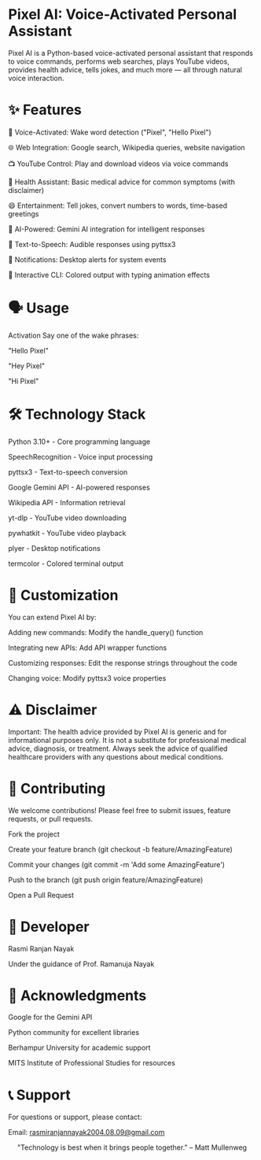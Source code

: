 # Pixel AI: Voice-Activated Personal Assistant


Pixel AI is a Python-based voice-activated personal assistant that responds to voice commands, performs web searches, plays YouTube videos, provides health advice, tells jokes, and much more — all through natural voice interaction.


# ✨ Features

🎤 Voice-Activated: Wake word detection ("Pixel", "Hello Pixel")

🌐 Web Integration: Google search, Wikipedia queries, website navigation

📺 YouTube Control: Play and download videos via voice commands

🏥 Health Assistant: Basic medical advice for common symptoms (with disclaimer)

😄 Entertainment: Tell jokes, convert numbers to words, time-based greetings

🤖 AI-Powered: Gemini AI integration for intelligent responses

💬 Text-to-Speech: Audible responses using pyttsx3

🔔 Notifications: Desktop alerts for system events

🎨 Interactive CLI: Colored output with typing animation effects


# 🗣️ Usage
Activation
Say one of the wake phrases:

"Hello Pixel"

"Hey Pixel"

"Hi Pixel" 

# 🛠️ Technology Stack
Python 3.10+ - Core programming language

SpeechRecognition - Voice input processing

pyttsx3 - Text-to-speech conversion

Google Gemini API - AI-powered responses

Wikipedia API - Information retrieval

yt-dlp - YouTube video downloading

pywhatkit - YouTube video playback

plyer - Desktop notifications

termcolor - Colored terminal output


# 🔧 Customization
You can extend Pixel AI by:

Adding new commands: Modify the handle_query() function

Integrating new APIs: Add API wrapper functions

Customizing responses: Edit the response strings throughout the code

Changing voice: Modify pyttsx3 voice properties

# ⚠️ Disclaimer
Important: The health advice provided by Pixel AI is generic and for informational purposes only. It is not a substitute for professional medical advice, diagnosis, or treatment. Always seek the advice of qualified healthcare providers with any questions about medical conditions.

# 🤝 Contributing
We welcome contributions! Please feel free to submit issues, feature requests, or pull requests.

Fork the project

Create your feature branch (git checkout -b feature/AmazingFeature)

Commit your changes (git commit -m 'Add some AmazingFeature')

Push to the branch (git push origin feature/AmazingFeature)

Open a Pull Request


# 👥 Developer
<div align="left">
Rasmi Ranjan Nayak

Under the guidance of Prof. Ramanuja Nayak
</div>

# 🙏 Acknowledgments
Google for the Gemini API

Python community for excellent libraries

Berhampur University for academic support

MITS Institute of Professional Studies for resources

# 📞 Support
For questions or support, please contact:

Email: rasmiranjannayak2004.08.09@gmail.com



<div align="center">
"Technology is best when it brings people together." – Matt Mullenweg

</div>
